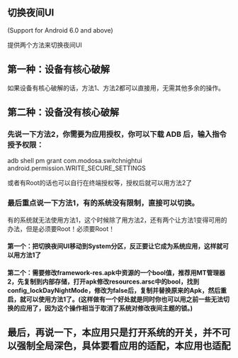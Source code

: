 ## 切换夜间UI 
(Support for Android 6.0 and above)

提供两个方法来切换夜间UI

## 第一种：设备有核心破解

如果设备有核心破解的话，方法1、方法2都可以直接用，无需其他多余的操作。

## 第二种：设备没有核心破解

### 先说一下方法2，你需要为应用授权，你可以下载 ADB 后，输入指令授予权限：

adb shell pm grant com.modosa.switchnightui android.permission.WRITE_SECURE_SETTINGS

或者有Root的话也可以自行在终端授权等，授权后就可以用方法2了


### 最后重点说一下方法1，有的系统没有限制，直接可以切换。

有的系统就无法使用方法1，这个时候除了用方法2，还有两个让方法1变得可用的办法，但是必须要Root！必须要Root！

#### 第一个：把切换夜间UI移动到System分区，反正要让它成为系统应用，这样就可以用方法1了

#### 第二个：需要修改framework-res.apk中资源的一个bool值，推荐用MT管理器2，先复制到内部存储，打开apk修改resources.arsc中的bool，找到config_lockDayNightMode，修改为false后，复制并替换原来的Apk，然后重启，就可以使用方法1了。(这样做有一个好处就是同时你也可以用之前一些无法切换的应用了，因为这个操作相当于取消了系统对修改夜间主题的锁。)



## 最后，再说一下，本应用只是打开系统的开关，并不可以强制全局深色，具体要看应用的适配，本应用也适配

